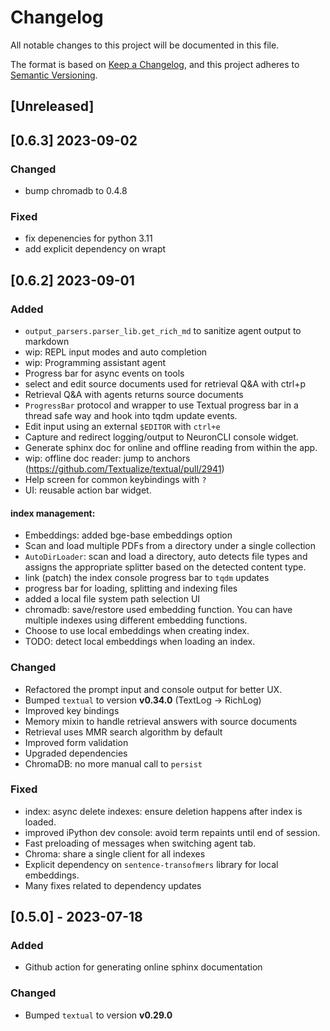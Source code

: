 # Changelog

All notable changes to this project will be documented in this file.

The format is based on [Keep a Changelog](https://keepachangelog.com/en/1.1.0/),
and this project adheres to [Semantic Versioning](https://semver.org/spec/v2.0.0.html).

## [Unreleased]

## [0.6.3] 2023-09-02

### Changed

- bump chromadb to 0.4.8

### Fixed

- fix depenencies for python 3.11
- add explicit dependency on wrapt

## [0.6.2] 2023-09-01

### Added

- `output_parsers.parser_lib.get_rich_md` to sanitize agent output to markdown 
- wip: REPL input modes and auto completion
- wip: Programming assistant agent
- Progress bar for async events on tools
- select and edit source documents used for retrieval Q&A with ctrl+p
- Retrieval Q&A with agents returns source documents
- `ProgressBar` protocol and wrapper to use Textual progress bar in a thread safe way
  and hook into tqdm update events.
- Edit input using an external `$EDITOR` with `ctrl+e`
- Capture and redirect logging/output to NeuronCLI console widget.
- Generate sphinx doc for online and offline reading from within the app. 
- wip: offline doc reader: jump to anchors (https://github.com/Textualize/textual/pull/2941)
- Help screen for common keybindings with `?`
- UI: reusable action bar widget.

#### index management: 

- Embeddings: added bge-base embeddings option
- Scan and load multiple PDFs from a directory under a single collection
- `AutoDirLoader`: scan and load a directory, auto detects file types and assigns 
the appropriate splitter based on the detected content type.
- link (patch) the index console progress bar to `tqdm` updates
- progress bar for loading, splitting and indexing files
- added a local file system path selection UI
- chromadb: save/restore used embedding function. You can have multiple indexes using
  different embedding functions.
- Choose to use local embeddings when creating index.
- TODO: detect local embeddings when loading an index.

### Changed

- Refactored the prompt input and console output for better UX.
- Bumped `textual` to version **v0.34.0** (TextLog -> RichLog)
- Improved key bindings
- Memory mixin to handle retrieval answers with source documents
- Retrieval uses MMR search algorithm by default
- Improved form validation
- Upgraded dependencies
- ChromaDB: no more manual call to `persist`

### Fixed

- index: async delete indexes: ensure deletion happens after index is loaded.
- improved iPython dev console: avoid term repaints until end of session.
- Fast preloading of messages when switching agent tab. 
- Chroma: share a single client for all indexes
- Explicit dependency on `sentence-transofmers` library for local embeddings.
- Many fixes related to dependency updates

## [0.5.0] - 2023-07-18

### Added

- Github action for generating online sphinx documentation 

### Changed

- Bumped `textual` to version **v0.29.0**

